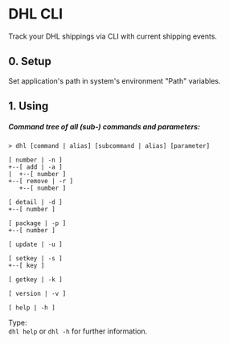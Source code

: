 # DHL CLI

Track your DHL shippings via CLI with current shipping events.

## 0. Setup

Set application's path in system's environment "Path" variables.

## 1. Using

##### Command tree of all (sub-) commands and parameters:
```
> dhl [command | alias] [subcommand | alias] [parameter]

[ number | -n ]
+--[ add | -a ]
|  +--[ number ]
+--[ remove | -r ]
   +--[ number ]

[ detail | -d ]
+--[ number ]

[ package | -p ]
+--[ number ]

[ update | -u ]

[ setkey | -s ]
+--[ key ]

[ getkey | -k ]

[ version | -v ]

[ help | -h ]
```

Type: <br>
`dhl help` or `dhl -h` for further information.